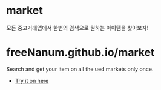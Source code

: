 # market
모든 중고거래앱에서 한번의 검색으로 원하는 아이템을 찾아보자!



# freeNanum.github.io/market

Search and get your item on all the ued markets only once.

- [Try it on here](https://freeNanum.github.io/market)
